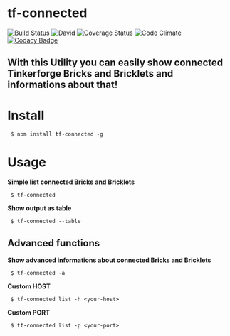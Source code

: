 # tf-connected

[![Build Status](https://travis-ci.org/fscherwi/tf-connected.svg)](https://travis-ci.org/fscherwi/tf-connected) [![David](https://david-dm.org/fscherwi/tf-connected.svg)](https://david-dm.org/fscherwi/tf-connected) [![Coverage Status](https://coveralls.io/repos/fscherwi/tf-connected/badge.svg?service=github)](https://coveralls.io/github/fscherwi/tf-connected) [![Code Climate](https://codeclimate.com/github/fscherwi/tf-connected/badges/gpa.svg)](https://codeclimate.com/github/fscherwi/tf-connected) [![Codacy Badge](https://api.codacy.com/project/badge/Grade/7d34af447e234a57ae8b3daf348c02f5)](https://www.codacy.com/app/fscherwi/tf-connected?utm_source=github.com&utm_medium=referral&utm_content=fscherwi/tf-connected&utm_campaign=Badge_Grade)

## With this Utility you can easily show connected Tinkerforge Bricks and Bricklets and informations about that!

# Install

```shell
 $ npm install tf-connected -g
```

# Usage

**Simple list connected Bricks and Bricklets**

```shell
 $ tf-connected
```

**Show output as table**

```shell
 $ tf-connected --table
```

## Advanced functions

**Show advanced informations about connected Bricks and Bricklets**

```shell
 $ tf-connected -a
```

**Custom HOST**

```shell
 $ tf-connected list -h <your-host>
```

**Custom PORT**

```shell
 $ tf-connected list -p <your-port>
```
